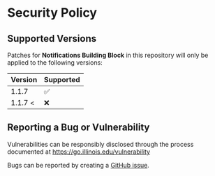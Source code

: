 # Security Policy

## Supported Versions

Patches for **Notifications Building Block** in this repository will only be applied to the following versions:

| Version | Supported          |
|---------|--------------------|
| 1.1.7   | :white_check_mark: |
| 1.1.7 < | :x:                |

## Reporting a Bug or Vulnerability

Vulnerabilities can be responsibly disclosed through the process
 documented at https://go.illinois.edu/vulnerability

Bugs can be reported by creating a [GitHub issue](https://github.com/rokwire/notifications-building-block/issues/new?assignees=&labels=bug&template=bug_report.md&title=%5BBUG%5D+).